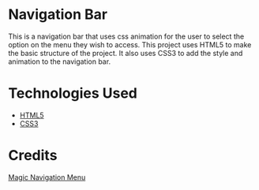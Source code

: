 # Navigation Bar

This is a navigation bar that uses css animation for the user to select the option on the menu they wish to access. This project uses HTML5 to make the basic structure of the project. It also uses CSS3 to add the style and animation to the navigation bar.

# Technologies Used

- [HTML5](https://developer.mozilla.org/en-US/docs/Web/HTML)
- [CSS3](https://developer.mozilla.org/en-US/docs/Web/CSS)

# Credits

[Magic Navigation Menu](https://www.youtube.com/watch?v=ArTVfdHOB-M&t=147s)

